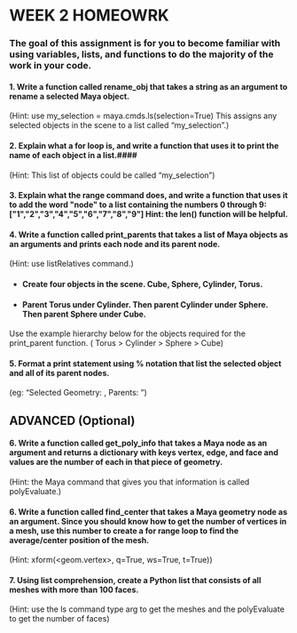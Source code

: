 # WEEK 2 HOMEOWRK #

### The goal of this assignment is for you to become familiar with using variables, lists, and functions to do the majority of the work in your code.


#### 1. Write a function called rename_obj that takes a string as an argument to rename a selected Maya object.
(Hint: use my_selection = maya.cmds.ls(selection=True) This assigns any selected objects in the scene to a list called “my_selection”.)


#### 2. Explain what a for loop is, and write a function that uses it to print the name of each object in a list.####
(Hint: This list of objects could be called “my_selection”)


#### 3. Explain what the range command does, and write a function that uses it to add the word "node" to a list containing the numbers 0 through 9: ["1","2","3","4","5","6","7","8","9"] Hint: the len() function will be helpful.


#### 4. Write a function called print_parents that takes a list of Maya objects as an arguments and prints each node and its parent node.
(Hint: use listRelatives command.)


* #### Create four objects in the scene. Cube, Sphere, Cylinder, Torus.
* #### Parent Torus under Cylinder. Then parent Cylinder under Sphere. Then parent Sphere under Cube.
Use the example hierarchy below for the objects required for the print_parent function.
( Torus > Cylinder > Sphere > Cube)


#### 5. Format a print statement using % notation that list the selected object and all of its parent nodes.
(eg: “Selected Geometry: , Parents: ”)


## ADVANCED (Optional)

#### 6. Write a function called get_poly_info that takes a Maya node as an argument and returns a dictionary with keys vertex, edge, and face and values are the number of each in that piece of geometry. #### 
(Hint: the Maya command that gives you that information is called polyEvaluate.)

#### 6. Write a function called find_center that takes a Maya geometry node as an argument. Since you should know how to get the number of vertices in a mesh, use this number to create a for range loop to find the average/center position of the mesh. #### 
(Hint: xform(<geom.vertex>, q=True, ws=True, t=True))

#### 7. Using list comprehension, create a Python list that consists of all meshes with more than 100 faces. #### 
(Hint: use the ls command type arg to get the meshes and the polyEvaluate to get the number of faces)
